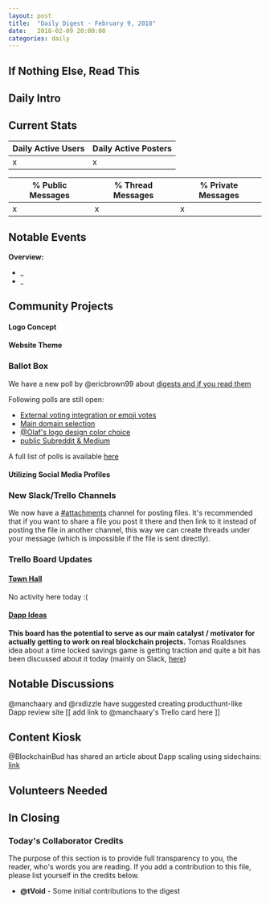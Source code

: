```yaml
---
layout: post
title:  "Daily Digest - February 9, 2018"
date:   2018-02-09 20:00:00
categories: daily
---
```

## If Nothing Else, Read This


## Daily Intro


## Current Stats

| Daily Active Users | Daily Active Posters|
|--------------------|---------------------|
| x  | x   | x

| % Public Messages | % Thread Messages | % Private Messages |
|-------------------|-------------------|--------------------|
| x | x | x  |


## Notable Events

**Overview:**

* _
* _

## Community Projects

#### Logo Concept


#### Website Theme


### Ballot Box
We have a new poll by @ericbrown99 about [digests and if you read them](https://dappsociety.slack.com/archives/C94SG4VK7/p1518182354000434)

Following polls are still open:
* [External voting integration or emoji votes](https://dappsociety.slack.com/archives/C94SG4VK7/p1517938181000786)
* [Main domain selection](https://dappsociety.slack.com/archives/C94SG4VK7/p1517949707000131)
* [@Olaf's logo design color choice](https://dappsociety.slack.com/files/U955F5K0F/F969J5ZS6/instasize_180208212202.png)
* [public Subreddit & Medium](https://dappsociety.slack.com/archives/C94SG4VK7/p1518053814000088)

A full list of polls is available [here](https://trello.com/c/CyOTAFX8)

#### Utilizing Social Media Profiles


### New  Slack/Trello Channels
We now have a [#attachments](https://dappsociety.slack.com/messages/C96PYAY6N) channel for posting files. It's recommended that if you want to share a file you post it there and then link to it instead of posting the file in another channel, this way we can create threads under your message (which is impossible if the file is sent directly).

### Trello Board Updates

#### [Town Hall](https://trello.com/b/Gpm7rwac/town-hall)
No activity here today :(

#### [Dapp Ideas](https://trello.com/b/UNFkVdpL/dapp-ideas)
**This board has the potential to serve as our main catalyst / motivator for actually getting to work on real blockchain projects.**
Tomas Roaldsnes idea about a time locked savings game is getting traction and quite a bit has been discussed about it today (mainly on Slack, [here](https://dappsociety.slack.com/files/U947MNU2X/F96661NDP/timecontractsavingsaccount_whitepaper.pdf))

## Notable Discussions
@manchaary and @rxdizzle have suggested creating producthunt-like Dapp review site [[ add link to @manchaary's Trello card here ]]

## Content Kiosk
@BlockchainBud has shared an article about Dapp scaling using sidechains: [link](https://medium.com/loom-network/dappchains-scaling-ethereum-dapps-through-sidechains-f99e51fff447)

## Volunteers Needed


## In Closing


### Today's Collaborator Credits
The purpose of this section is to provide full transparency to you, the reader, who's words you are reading. If you add a contribution to this file, please list yourself in the credits below.

* __@tVoid__ - Some initial contributions to the digest
